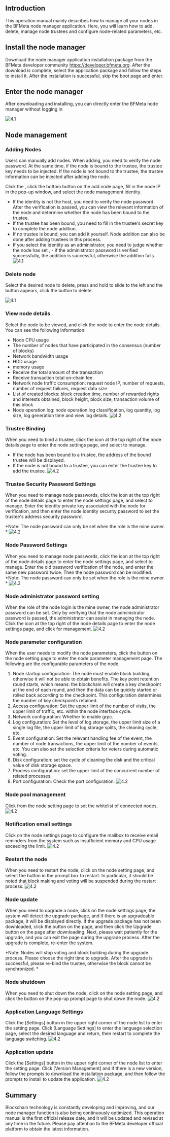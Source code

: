 ## Introduction

This operation manual mainly describes how to manage all your nodes in the BFMeta node manager application. Here, you will learn how to add, delete, manage node trustees and configure node-related parameters, etc.

## Install the node manager

Download the node manager application installation package from the BFMeta developer community https://developer.bfmeta.org. After the download is complete, select the application package and follow the steps to install it. After the installation is successful, skip the boot page and enter.

## Enter the node manager

After downloading and installing, you can directly enter the BFMeta node manager without logging in

![4.1](./media/3.0.png)

## Node management

### Adding Nodes

Users can manually add nodes. When adding, you need to verify the node password. At the same time, if the node is bound to the trustee, the trustee key needs to be injected. If the node is not bound to the trustee, the trustee information can be injected after adding the node.

Click the <Add external node button>, click the bottom <Manual configuration node> button on the add node page, fill in the node IP in the pop-up window, and select the node management identity.

- If the identity is not the host, you need to verify the node password.
   After the verification is passed, you can view the relevant information of the node and determine whether the node has been bound to the trustee.
- If the trustee has been bound, you need to fill in the trustee's secret key to complete the node addition.
- If no trustee is bound, you can add it yourself. Node addition can also be done after adding trustees in this process.
- If you select the identity as an administrator, you need to judge whether the node has set <administrator password setting>, - if the administrator password is verified successfully, the addition is successful, otherwise the addition fails.
   ![4.1](./media/4.1.png)

### Delete node

Select the desired node to delete, press and hold to slide to the left and the <Delete> button appears, click the button to delete.

![4.1](./media/4.2.jpg)

### View node details

Select the node to be viewed, and click the node to enter the node details. You can see the following information:

- Node CPU usage
- The number of nodes that have participated in the consensus (number of blocks)
- Network bandwidth usage
- HDD usage
- memory usage
- Receive the total amount of the transaction
- Receive transaction total on-chain fee
- Network node traffic consumption: request node IP, number of requests, number of request failures, request data size
- List of created blocks: block creation time, number of rewarded rights and interests obtained, block height, block size, transaction volume of this block
- Node operation log: node operation log classification, log quantity, log size, log generation time and view log details.
  ![4.2](./media/4.3.png)

### Trustee Binding

When you need to bind a trustee, click the icon at the top right of the node details page to enter the node settings page, and select <Bind Trustee> to manage.

- If the node has been bound to a trustee, the address of the bound trustee will be displayed.
- If the node is not bound to a trustee, you can enter the trustee key to add the trustee.
   ![4.2](./media/4.4.png)

### Trustee Security Password Settings

When you need to manage node passwords, click the icon at the top right of the node details page to enter the node settings page, and select <Security Password Settings> to manage. Enter the identity private key associated with the node for verification, and then enter the node identity security password to set the trustee's address security password.

*Note: The node password can only be set when the role is the mine owner. *
![4.2](./media/4.5.png)

### Node Password Settings

When you need to manage node passwords, click the icon at the top right of the node details page to enter the node settings page, and select <Node Password Settings> to manage. Enter the old password verification of the node, and enter the same new password twice. Then the node password can be modified.
*Note: The node password can only be set when the role is the mine owner. *
![4.2](./media/4.6.png)

### Node administrator password setting

When the role of the node login is the mine owner, the node administrator password can be set. Only by verifying that the node administrator password is passed, the administrator can assist in managing the node.
Click the icon at the top right of the node details page to enter the node settings page, and click <Administrator Password Settings> for management.
![4.2](./media/4.7.png)

### Node parameter configuration

When the user needs to modify the node parameters, click the <Node Parameter Configuration> button on the node setting page to enter the node parameter management page. The following are the configurable parameters of the node.

1. Node startup configuration: The node must enable block building, otherwise it will not be able to obtain benefits. The key point retention round starts, which means: the blockchain will create a key checkpoint at the end of each round, and then the data can be quickly started or rolled back according to the checkpoint. This configuration determines the number of key checkpoints retained.
2. Access configuration:
    Set the upper limit of the number of visits, the upper limit of traffic, etc. within the node interface cycle.
3. Network configuration:
    Whether to enable grpc.
4. Log configuration:
    Set the level of log storage, the upper limit size of a single log file, the upper limit of log storage splits, the cleaning cycle, etc.
5. Event configuration:
    Set the relevant handling fee of the event, the number of node transactions, the upper limit of the number of events, etc. You can also set the selection criteria for voters during automatic voting.
6. Disk configuration: set the cycle of cleaning the disk and the critical value of disk storage space.
7. Process configuration: set the upper limit of the concurrent number of related processes.
8. Port configuration: Check the port configuration.
    ![4.2](./media/4.8.png)

### Node pool management

Click <Node Pool Management> from the node setting page to set the whitelist of connected nodes.
![4.2](./media/4.9.png)

### Notification email settings

Click <Mailbox Configuration> on the node settings page to configure the mailbox to receive email reminders from the system such as insufficient memory and CPU usage exceeding the limit.
![4.2](./media/4.10.png)

### Restart the node

When you need to restart the node, click <Restart Node> on the node setting page, and select the <Confirm> button in the prompt box to restart. In particular, it should be noted that block making and voting will be suspended during the restart process.
![4.2](./media/4.12.png)

### Node update

When you need to upgrade a node, click <Node Update> on the node settings page, the system will detect the upgrade package, and if there is an upgradeable package, it will be displayed directly. If the upgrade package has not been downloaded, click the <Download Now> button on the page, and then click the <Immediate> Upgrade button on the page after downloading. Next, please wait patiently for the upgrade, and you can exit the page during the upgrade process. After the upgrade is complete, re-enter the system.

*Note: Nodes will stop voting and block building during the upgrade process. Please choose the right time to upgrade.
After the upgrade is successful, please re-bind the trustee, otherwise the block cannot be synchronized. *

### Node shutdown

When you need to shut down the node, click <Node Shutdown> on the node setting page, and click the <Confirm> button on the pop-up prompt page to shut down the node.
![4.2](./media/4.13.png)

### Application Language Settings

Click the [Settings] button in the upper right corner of the node list to enter the setting page. Click [Language Settings] to enter the language selection page, select the desired language and return, then restart to complete the language switching.
![4.2](./media/4.15.png)

### Application update

Click the [Settings] button in the upper right corner of the node list to enter the setting page. Click [Version Management] and if there is a new version, follow the prompts to download the installation package, and then follow the prompts to install to update the application.
![4.2](./media/4.17.png)

## Summary

Blockchain technology is constantly developing and improving, and our node manager function is also being continuously optimized. This operation manual is the first official release date, and it will be updated and revised at any time in the future. Please pay attention to the BFMeta developer official platform to obtain the latest information.
